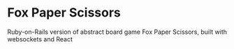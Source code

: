 # Fox Paper Scissors
Ruby-on-Rails version of abstract board game Fox Paper Scissors, built with websockets and React
